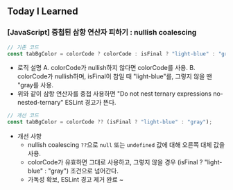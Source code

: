 ## Today I Learned

### [JavaScript] 중첩된 삼항 연산자 피하기 : nullish coalescing

```ts
// 기존 코드
const tabBgColor = colorCode ? colorCode : isFinal ? "light-blue" : "gray";
```

- 로직 설명
  A. colorCode가 nullish하지 않다면 colorCode를 사용.
  B. colorCode가 nullish하며, isFinal이 참일 때 "light-blue"를, 그렇지 않을 땐 "gray를 사용.
- 위와 같이 삼항 연산자를 중첩 사용하면 "Do not nest ternary expressions no-nested-ternary" ESLint 경고가 뜬다.

```ts
// 개선 코드
const tabBgColor = colorCode ?? (isFinal ? "light-blue" : "gray");
```

- 개선 사항
  - nullish coalescing `??`으로 `null` 또는 `undefined` 값에 대해 오른쪽 대체 값을 사용.
  - colorCode가 유효하면 그대로 사용하고, 그렇지 않을 경우 (isFinal ? "light-blue" : "gray") 조건으로 넘어간다.
  - 가독성 확보, ESLint 경고 제거 완료 ~
